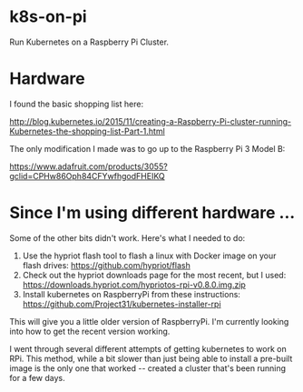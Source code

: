 # k8s-on-pi

Run Kubernetes on a Raspberry Pi Cluster.

# Hardware
I found the basic shopping list here:

http://blog.kubernetes.io/2015/11/creating-a-Raspberry-Pi-cluster-running-Kubernetes-the-shopping-list-Part-1.html

The only modification I made was to go up to the Raspberry Pi 3 Model B:

https://www.adafruit.com/products/3055?gclid=CPHw86Oph84CFYwfhgodFHEIKQ

# Since I'm using different hardware ...
Some of the other bits didn't work. Here's what I needed to do:

1. Use the hypriot flash tool to flash a linux with Docker image on your flash drives: https://github.com/hypriot/flash
2. Check out the hypriot downloads page for the most recent, but I used: https://downloads.hypriot.com/hypriotos-rpi-v0.8.0.img.zip
3. Install kubernetes on RaspberryPi from these instructions: https://github.com/Project31/kubernetes-installer-rpi

This will give you a little older version of RaspberryPi. I'm currently looking into how to get the recent version working.

I went through several different attempts of getting kubernetes to work on RPi. This method, while a bit slower than just being able to install a pre-built image is the only one that worked -- created a cluster that's been running for a few days.

